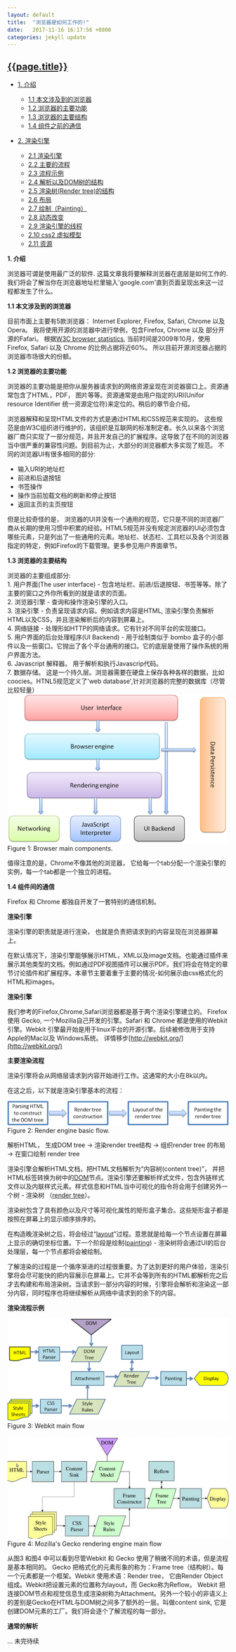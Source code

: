 ```yaml
---
layout: default
title:  "浏览器是如何工作的!"
date:   2017-11-16 16:17:56 +0800
categories: jekyll update
---
```

## [{{page.title}}](http://taligarsiel.com/Projects/howbrowserswork1.htm)  

* [1. 介绍](#1)  
    * [1.1 本文涉及到的浏览器](#1.1)  
    * [1.2 浏览器的主要功能](#1.2)  
    * [1.3 浏览器的主要结构](#1.3)  
    * [1.4 组件之前的通信](#1.4)  

* [2. 渲染引擎](#2)
    * [2.1 渲染引擎](#2.1)
    * [2.2 主要的流程](#2.2)
    * [2.3 流程示例](#2.3)
    * [2.4 解析以及DOM树的结构](#2.4)
    * [2.5 渲染树(Render tree)的结构](#2.5)
    * [2.6 布局](#2.6)
    * [2.7 绘制（Painting）](#2.7)
    * [2.8 动态改变](#2.8)
    * [2.9 渲染引擎的线程](#2.9)
    * [2.10 css2 虚拟模型](#2.10)
    * [2.11 资源](#2.11)  


<span id="1"><b>1. 介绍</b></span>  

浏览器可谓是使用最广泛的软件. 这篇文章我将要解释浏览器在底层是如何工作的. 我们将会了解当你在浏览器地址栏里输入'google.com'直到页面呈现出来这一过程都发生了什么。

<span id="1.1"><b>1.1 本文涉及到的浏览器</b></span>  

目前市面上主要有5款浏览器： Internet Explorer, Firefox, Safari, Chrome 以及 Opera。
我将使用开源的浏览器中进行举例，包含Firefox, Chrome 以及 部分开源的Fafari。
根据[W3C browser statistics](http://www.w3schools.com/browsers/browsers_stats.asp), 当前时间是2009年10月，使用Firefox, Safari 以及 Chrome 的比例占据将近60%。
所以目前开源浏览器占据的浏览器市场很大的份额。

<span id="1.2"><b>1.2 浏览器的主要功能</b></span>  

浏览器的主要功能是把你从服务器请求到的网络资源呈现在浏览器窗口上。资源通常包含了HTML，PDF， 图片等等。资源通常是由用户指定的URI(Unifor resource Identifier 统一资源定位符)来定位的。稍后的章节会介绍。

浏览器解释和呈现HTML文件的方式是通过HTML和CSS规范来实现的。 这些规范是由W3C组织进行维护的，该组织是互联网的标准制定者。长久以来各个浏览器厂商只实现了一部分规范，并且开发自己的扩展程序。这导致了在不同的浏览器当中很严重的兼容性问题。到目前为止，大部分的浏览器都大多实现了规范。
不同的浏览器UI有很多相同的部分:  
* 输入URI的地址栏  
* 前进和后退按钮  
* 书签操作  
* 操作当前加载文档的刷新和停止按钮  
* 返回主页的主页按钮  

但是比较奇怪的是， 浏览器的UI并没有一个通用的规范，它只是不同的浏览器厂商从长期的使用习惯中积累的经验。HTML5规范并没有规定浏览器的UI必须包含哪些元素，只是列出了一些通用的元素。地址栏、状态栏、工具栏以及各个浏览器指定的特定，例如Firefox的下载管理。更多参见用户界面章节。

<span id="1.3"><b>1.3 浏览器的主要结构</b></span> 

浏览器的主要组成部分:  
    1. 用户界面(The user interface) - 包含地址栏、前进/后退按钮、书签等等。除了主要的窗口之外你所看到的就是请求的页面。  
    2. 浏览器引擎 - 查询和操作渲染引擎的入口。  
    3. 渲染引擎 - 负责呈现请求内容。例如请求内容是HTML, 渲染引擎负责解析HTML以及CSS，并且渲染解析后的内容到屏幕上。  
    4. 网络链接 - 处理形如HTTP的网络请求。它有针对不同平台的实现接口。  
    5. 用户界面的后台处理程序(UI Backend) - 用于绘制类似于 bombo 盒子的小部件以及一些窗口。它抛出了各个平台通用的接口。它的底层是使用了操作系统的用户界面方法。  
    6. Javascript 解释器。 用于解析和执行Javascrip代码。  
    7. 数据存储。 这是一个持久层。浏览器需要在硬盘上保存各种各样的数据，比如coocies。HTNL5规范定义了'web database',针对浏览器的完整的数据库（尽管比较轻量）  
    ![浏览器主要组成部分](/images/layers.png)  
        Figure 1: Browser main components.  

值得注意的是，Chrome不像其他的浏览器， 它给每一个tab分配一个渲染引擎的实例，每一个tab都是一个独立的进程。

<span id="1.4"><b>1.4 组件间的通信</b></span>  

Firefox 和 Chrome 都独自开发了一套特别的通信机制。

<span id="2"><b>渲染引擎</b></span>  

渲染引擎的职责就是进行渲染， 也就是负责把请求到的内容呈现在浏览器屏幕上。

在默认情况下，渲染引擎能够展示HTML，XML以及image文档。也能通过插件来展示其他类型的文档。例如通过PDF视图插件可以展示PDF。我们将会在特定的章节讨论插件和扩展程序。本章节主要着重于主要的情况-如何展示由css格式化的HTML和images。

<span id="2.1"><b>渲染引擎</b></span>  

我们参考的Firefox,Chrome,Safari浏览器都是基于两个渲染引擎建立的。 Firefox 使用 Gecko, 一个Mozilla自己开发的引擎。Safari 和 Chrome 都是使用的Webkit引擎。Webkit 引擎最开始是用于linux平台的开源引擎。后续被修改用于支持Apple的Mac以及 Windows系统。 详情移步[http://webkit.org/](http://webkit.org/)

<span id="2.2"><b>主要渲染流程</b></span>  

渲染引擎将会从网络层请求到内容开始进行工作。这通常的大小在8k以内。

在这之后，以下就是渲染引擎基本的流程：

![渲染引擎基本流程](/images/flow.png)
    Figure 2: Render engine basic flow.  

解析HTML， 生成DOM tree -> 渲染render tree结构 -> 组织render tree 的布局  -> 在窗口绘制 render tree

渲染引擎会解析HTML文档，把HTML文档解析为“内容树(content tree)”， 并把HTML标签转换为树中的[DOM](http://taligarsiel.com/Projects/howbrowserswork1.htm#DOM)节点。渲染引擎还要解析样式文件，包含外链样式文件以及内联样式元素。样式信息和HTML当中可视化的指令将会用于创建另外一个树 - 渲染树 （[render tree](http://taligarsiel.com/Projects/howbrowserswork1.htm#Render_tree_construction)）。

渲染树包含了具有颜色以及尺寸等可视化属性的矩形盒子集合。这些矩形盒子都是按照在屏幕上的显示顺序排序的。

在构造晚渲染树之后，将会经过“[layout](http://taligarsiel.com/Projects/howbrowserswork1.htm#layout)”过程。意思就是给每一个节点设置在屏幕上显示的确切坐标位置。下一个阶段是绘制([painting](http://taligarsiel.com/Projects/painting)) - 渲染树将会通过UI的后台处理层，每一个节点都将会被绘制。

了解渲染的过程是一个循序渐进的过程很重要。为了达到更好的用户体验，渲染引擎将会尽可能快的把内容展示在屏幕上。它并不会等到所有的HTML都解析完之后才去构建和布局渲染树。当请求到一部分内容的时候，引擎将会解析和渲染这一部分内容，同时程序也将继续解析从网络中请求到的余下的内容。

<span id="2.3"><b>渲染流程示例</b></span>  

![webkit flow](/images/webkitflow.png)
    Figure 3: Webkit main flow

![Gecko flow](/images/geckoflow.png)
    Figure 4: Mozilla's Gecko rendering engine main flow

从图3 和图4 中可以看到尽管Webkit 和 Gecko 使用了稍微不同的术语，但是流程是基本相同的。
Gecko 把格式化的元素形象的称为：Frame tree（结构树）。每一个元素都是一个框架。Webkit 使用术语：Render tree， 它由Render Object 组成。Webkit把设置元素的位置称为layout，而 Gecko称为Reflow。 Webkit 把连接DOM节点和视觉信息生成渲染树称为Attachment。另外一个较小的非语义上的差别是Gecko在HTML与DOM树之间多了额外的一层。叫做content sink, 它是创建DOM元素的工厂。我们将会逐个了解流程的每一部分。


<b>通常的解析</b>

... 未完待续
